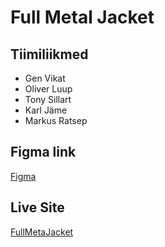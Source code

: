 # Full Metal Jacket

## Tiimiliikmed

- Gen Vikat
- Oliver Luup
- Tony Sillart
- Karl Jäme
- Markus Ratsep

## Figma link

[Figma](https://www.figma.com/file/JJiqUebLp6dEOiynGH1pyt/Untitled?node-id=0%3A1)

## Live Site

[FullMetaJacket](https://kind-tereshkova-2a01f6.netlify.com)
